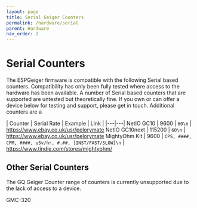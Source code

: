 ```yaml
---
layout: page
title: Serial Geiger Counters
permalink: /hardware/serial
parent: Hardware
nav_order: 2
---
```


# Serial Counters

The ESPGeiger firmware is compatible with the following Serial based counters. Compatibility has only been fully tested where access to the hardware has been available.
A number of Serial based counters that are supported are untested but theoretically fine. If you own or can offer a device below for testing and support, please get in touch.
Additional counters are a

| Counter | Serial Rate | Example | Link |
|---|---|
NetIO GC10 | 9600 | `60\n` | https://www.ebay.co.uk/usr/pelorymate
NetIO GC10next | 115200 | `60\n` | https://www.ebay.co.uk/usr/pelorymate
MightyOhm Kit | 9600 | `CPS, ####, CPM, ####, uSv/hr, #.##, [INST/FAST/SLOW]\n` | https://www.tindie.com/stores/mightyohm/

## Other Serial Counters

The GQ Geiger Counter range of counters is currently unsupported due to the lack of access to a device. 

GMC-320
